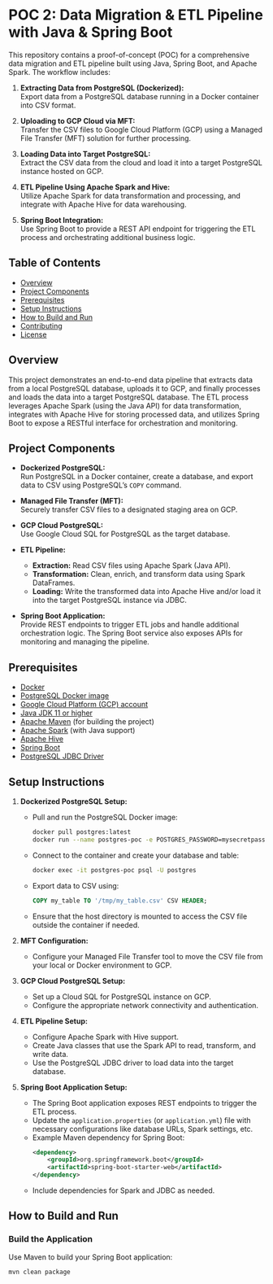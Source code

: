 # POC 2: Data Migration & ETL Pipeline with Java & Spring Boot

This repository contains a proof-of-concept (POC) for a comprehensive data migration and ETL pipeline built using Java, Spring Boot, and Apache Spark. The workflow includes:

1. **Extracting Data from PostgreSQL (Dockerized):**  
   Export data from a PostgreSQL database running in a Docker container into CSV format.

2. **Uploading to GCP Cloud via MFT:**  
   Transfer the CSV files to Google Cloud Platform (GCP) using a Managed File Transfer (MFT) solution for further processing.

3. **Loading Data into Target PostgreSQL:**  
   Extract the CSV data from the cloud and load it into a target PostgreSQL instance hosted on GCP.

4. **ETL Pipeline Using Apache Spark and Hive:**  
   Utilize Apache Spark for data transformation and processing, and integrate with Apache Hive for data warehousing.

5. **Spring Boot Integration:**  
   Use Spring Boot to provide a REST API endpoint for triggering the ETL process and orchestrating additional business logic.

## Table of Contents
- [Overview](#overview)
- [Project Components](#project-components)
- [Prerequisites](#prerequisites)
- [Setup Instructions](#setup-instructions)
- [How to Build and Run](#how-to-build-and-run)
- [Contributing](#contributing)
- [License](#license)

## Overview

This project demonstrates an end-to-end data pipeline that extracts data from a local PostgreSQL database, uploads it to GCP, and finally processes and loads the data into a target PostgreSQL database. The ETL process leverages Apache Spark (using the Java API) for data transformation, integrates with Apache Hive for storing processed data, and utilizes Spring Boot to expose a RESTful interface for orchestration and monitoring.

## Project Components

- **Dockerized PostgreSQL:**  
  Run PostgreSQL in a Docker container, create a database, and export data to CSV using PostgreSQL’s `COPY` command.

- **Managed File Transfer (MFT):**  
  Securely transfer CSV files to a designated staging area on GCP.

- **GCP Cloud PostgreSQL:**  
  Use Google Cloud SQL for PostgreSQL as the target database.

- **ETL Pipeline:**  
  - **Extraction:** Read CSV files using Apache Spark (Java API).
  - **Transformation:** Clean, enrich, and transform data using Spark DataFrames.
  - **Loading:** Write the transformed data into Apache Hive and/or load it into the target PostgreSQL instance via JDBC.

- **Spring Boot Application:**  
  Provide REST endpoints to trigger ETL jobs and handle additional orchestration logic. The Spring Boot service also exposes APIs for monitoring and managing the pipeline.

## Prerequisites

- [Docker](https://www.docker.com/)
- [PostgreSQL Docker image](https://hub.docker.com/_/postgres)
- [Google Cloud Platform (GCP) account](https://cloud.google.com/)
- [Java JDK 11 or higher](https://www.oracle.com/java/technologies/javase-downloads.html)
- [Apache Maven](https://maven.apache.org/) (for building the project)
- [Apache Spark](https://spark.apache.org/) (with Java support)
- [Apache Hive](https://hive.apache.org/)
- [Spring Boot](https://spring.io/projects/spring-boot)
- [PostgreSQL JDBC Driver](https://jdbc.postgresql.org/)

## Setup Instructions

1. **Dockerized PostgreSQL Setup:**  
   - Pull and run the PostgreSQL Docker image:
     ```sh
     docker pull postgres:latest
     docker run --name postgres-poc -e POSTGRES_PASSWORD=mysecretpassword -p 5432:5432 -d postgres
     ```
   - Connect to the container and create your database and table:
     ```sh
     docker exec -it postgres-poc psql -U postgres
     ```
   - Export data to CSV using:
     ```sql
     COPY my_table TO '/tmp/my_table.csv' CSV HEADER;
     ```
   - Ensure that the host directory is mounted to access the CSV file outside the container if needed.

2. **MFT Configuration:**  
   - Configure your Managed File Transfer tool to move the CSV file from your local or Docker environment to GCP.

3. **GCP Cloud PostgreSQL Setup:**  
   - Set up a Cloud SQL for PostgreSQL instance on GCP.
   - Configure the appropriate network connectivity and authentication.

4. **ETL Pipeline Setup:**  
   - Configure Apache Spark with Hive support.
   - Create Java classes that use the Spark API to read, transform, and write data.
   - Use the PostgreSQL JDBC driver to load data into the target database.

5. **Spring Boot Application Setup:**  
   - The Spring Boot application exposes REST endpoints to trigger the ETL process.
   - Update the `application.properties` (or `application.yml`) file with necessary configurations like database URLs, Spark settings, etc.
   - Example Maven dependency for Spring Boot:
     ```xml
     <dependency>
         <groupId>org.springframework.boot</groupId>
         <artifactId>spring-boot-starter-web</artifactId>
     </dependency>
     ```
   - Include dependencies for Spark and JDBC as needed.

## How to Build and Run

### **Build the Application**


Use Maven to build your Spring Boot application:
```sh
mvn clean package
